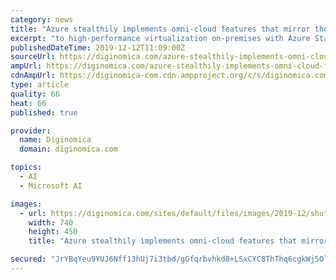 ```yaml
---
category: news
title: "Azure stealthily implements omni-cloud features that mirror those AWS loudly proclaims"
excerpt: "to high-performance virtualization on-premises with Azure Stack HCI or an Azure managed appliance that provides intelligent compute and AI at the edge with Azure Stack Edge. Indeed, Azure Stack Edge will support VMs, Kubernetes clusters and deep learning ..."
publishedDateTime: 2019-12-12T11:09:00Z
sourceUrl: https://diginomica.com/azure-stealthily-implements-omni-cloud-features-mirror-those-aws-loudly-proclaims
ampUrl: https://diginomica.com/azure-stealthily-implements-omni-cloud-features-mirror-those-aws-loudly-proclaims?amp
cdnAmpUrl: https://diginomica-com.cdn.ampproject.org/c/s/diginomica.com/azure-stealthily-implements-omni-cloud-features-mirror-those-aws-loudly-proclaims?amp
type: article
quality: 66
heat: 66
published: true

provider:
  name: Diginomica
  domain: diginomica.com

topics:
  - AI
  - Microsoft AI

images:
  - url: https://diginomica.com/sites/default/files/images/2019-12/shutterstock-Simon-Bratt-572315812.jpg
    width: 740
    height: 450
    title: "Azure stealthily implements omni-cloud features that mirror those AWS loudly proclaims"

secured: "JrYBqYeu9YUJ6Nff13hUj7i3tbd/gGfqrbvhkd8+LSxCYC8ThThq6cgkWj5OlhYEtKep+UHeUxuBGYls+Vu/QD1O4KhcCzMyVfYw3zRgq8OLFLXZBQY/o6cWt1jTlqhBwI4TgZGaISbaZV3bdyc+tTPZ8U1UA88Q9j+uAhbu+CoaOubU9CUMtxmYOaQiVviQcEOCpQD+xhMvg+AQJWww8TS1ILNfakJi9uxES6F4BVz4CRPfs09tltPEZDw1BaAfj33XTtc0gtC6LMqZoNzorQ==;dNlVhmGYpXN02HPJafejtw=="
---
```


